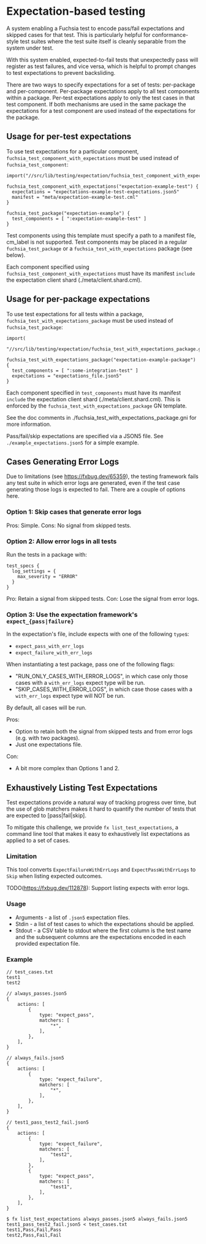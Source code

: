 # Expectation-based testing

A system enabling a Fuchsia test to encode pass/fail expectations and skipped cases for that test.
This is particularly helpful for conformance-style test suites where the test suite itself is
cleanly separable from the system under test.

With this system enabled, expected-to-fail tests that unexpectedly pass will register as test
failures, and vice versa, which is helpful to prompt changes to test expectations to prevent
backsliding.

There are two ways to specify expectations for a set of tests: per-package and per-component.
Per-package expectations apply to all test components within a package. Per-test expectations apply
to only the test cases in that test component. If both mechanisms are used in the same package the
expectations for a test component are used instead of the expectations for the package.

## Usage for per-test expectations

To use test expectations for a particular component, `fuchsia_test_component_with_expectations`
must be used instead of `fuchsia_test_component`:

```gn
import("//src/lib/testing/expectation/fuchsia_test_component_with_expectations.gni")

fuchsia_test_component_with_expectations("expectation-example-test") {
  expectations = "expectations-example-test-expectations.json5"
  manifest = "meta/expectation-example-test.cml"
}

fuchsia_test_package("expectation-example") {
  test_components = [ ":expectation-example-test" ]
}
```

Test components using this template must specify a path to a manifest file, cm_label is not
supported.  Test components may be placed in a regular `fuchsia_test_package` or a
`fuchsia_test_with_expectations` package (see below).

Each component specified using `fuchsia_test_component_with_expectations` must have its manifest
`include` the expectation client shard (./meta/client.shard.cml).


## Usage for per-package expectations

To use test expectations for all tests within a package, `fuchsia_test_with_expectations_package`
must be used instead of `fuchsia_test_package`:

```gn
import(
    "//src/lib/testing/expectation/fuchsia_test_with_expectations_package.gni")

fuchsia_test_with_expectations_package("expectation-example-package") {
  test_components = [ ":some-integration-test" ]
  expectations = "expectations_file.json5"
}
```

Each component specified in `test_components` must have its manifest `include`
the expectation client shard (./meta/client.shard.cml). This is enforced by the
`fuchsia_test_with_expectations_package` GN template.

See the doc comments in ./fuchsia_test_with_expectations_package.gni for more
information.

Pass/fail/skip expectations are specified via a JSON5 file.
See `./example_expectations.json5` for a simple example.

## Cases Generating Error Logs

Due to limitations (see https://fxbug.dev/65359), the testing framework fails
any test suite in which error logs are generated, even if the test case generating
those logs is expected to fail. There are a couple of options here.

### Option 1: Skip cases that generate error logs

Pros: Simple.
Cons: No signal from skipped tests.

### Option 2: Allow error logs in all tests

Run the tests in a package with:

```
test_specs {
  log_settings = {
    max_severity = "ERROR"
  }
}
```

Pro: Retain a signal from skipped tests.
Con: Lose the signal from error logs.

### Option 3: Use the expectation framework's `expect_{pass|failure}`

In the expectation's file, include expects with one of the following `type`s:

* `expect_pass_with_err_logs`
* `expect_failure_with_err_logs`

When instantiating a test package, pass one of the following flags:

* "RUN_ONLY_CASES_WITH_ERROR_LOGS", in which case only those cases with a `with_err_logs`
  expect type will be run.
* "SKIP_CASES_WITH_ERROR_LOGS", in which case those cases with a `with_err_logs` expect
  type will NOT be run.

By default, all cases will be run.

Pros:
* Option to retain both the signal from skipped tests and from error logs (e.g. with
  two packages).
* Just one expectations file.

Con:
* A bit more complex than Options 1 and 2.

## Exhaustively Listing Test Expectations

Test expectations provide a natural way of tracking progress over time, but
the use of glob matchers makes it hard to quantify the number of tests that
are expected to [pass|fail|skip].

To mitigate this challenge, we provide `fx list_test_expectations`, a command
line tool that makes it easy to exhaustively list expectations as applied
to a set of cases.

### Limitation

This tool converts `ExpectFailureWithErrLogs` and `ExpectPassWithErrLogs`
to `Skip` when listing expected outcomes.

TODO(https://fxbug.dev/112878): Support listing expects with error logs.

### Usage

* Arguments - a list of `.json5` expectation files.
* Stdin - a list of test cases to which the expectations should be applied.
* Stdout - a CSV table to stdout where the first column is the test name
           and the subsequent columns are the expectations encoded in each
           provided expectation file.

### Example

```
// test_cases.txt
test1
test2

// always_passes.json5
{
    actions: [
        {
            type: "expect_pass",
            matchers: [
                "*",
            ],
        },
    ],
}

// always_fails.json5
{
    actions: [
        {
            type: "expect_failure",
            matchers: [
                "*",
            ],
        },
    ],
}

// test1_pass_test2_fail.json5
{
    actions: [
        {
            type: "expect_failure",
            matchers: [
                "test2",
            ],
        },
        {
            type: "expect_pass",
            matchers: [
                "test1",
            ],
        },
    ],
}

$ fx list_test_expectations always_passes.json5 always_fails.json5 test1_pass_test2_fail.json5 < test_cases.txt
test1,Pass,Fail,Pass
test2,Pass,Fail,Fail
```